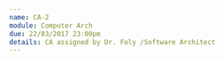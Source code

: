 ```yaml
---
name: CA-2
module: Computer Arch
due: 22/03/2017 23:00pm
details: CA assigned by Dr. Foly /Software Architect 
---
```


